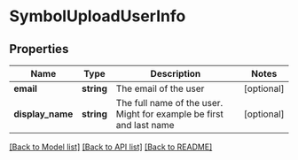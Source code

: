 # SymbolUploadUserInfo

## Properties
Name | Type | Description | Notes
------------ | ------------- | ------------- | -------------
**email** | **string** | The email of the user | [optional] 
**display_name** | **string** | The full name of the user. Might for example be first and last name | [optional] 

[[Back to Model list]](../README.md#documentation-for-models) [[Back to API list]](../README.md#documentation-for-api-endpoints) [[Back to README]](../README.md)

